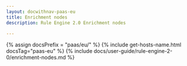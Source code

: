 ```yaml
---
layout: docwithnav-paas-eu
title: Enrichment nodes
description: Rule Engine 2.0 Enrichment nodes

---
```


{% assign docsPrefix = "paas/eu/" %}
{% include get-hosts-name.html docsTag="paas-eu" %}
{% include docs/user-guide/rule-engine-2-0/enrichment-nodes.md %}

